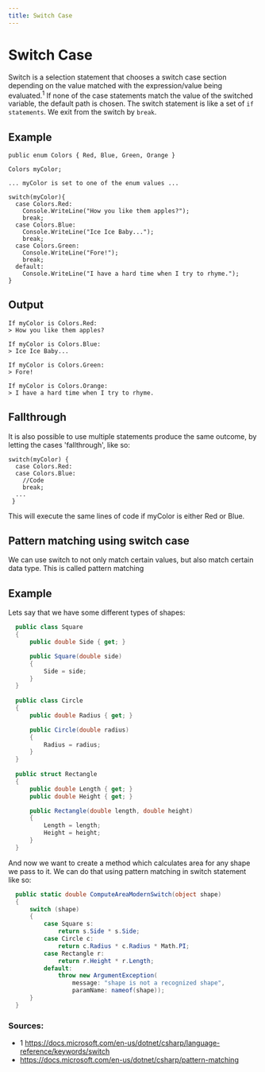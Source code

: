 ```yaml
---
title: Switch Case
---
```


# Switch Case

Switch is a selection statement that chooses a switch case section depending on the value matched with the expression/value being evaluated.<sup>1</sup>  If none of the case statements match the value of the switched variable, the default path is chosen. The switch statement is like a set of `if statements`. We exit from the switch by `break`.

## Example
```
public enum Colors { Red, Blue, Green, Orange }

Colors myColor;

... myColor is set to one of the enum values ...

switch(myColor){
  case Colors.Red: 
    Console.WriteLine("How you like them apples?");
    break;
  case Colors.Blue: 
    Console.WriteLine("Ice Ice Baby...");
    break;
  case Colors.Green: 
    Console.WriteLine("Fore!");
    break;
  default:
    Console.WriteLine("I have a hard time when I try to rhyme.");
}
```

## Output
```
If myColor is Colors.Red:
> How you like them apples?

If myColor is Colors.Blue:
> Ice Ice Baby...

If myColor is Colors.Green:
> Fore!

If myColor is Colors.Orange:
> I have a hard time when I try to rhyme.

```

## Fallthrough

It is also possible to use multiple statements produce the same outcome, by letting the cases 'fallthrough', like so:

```
switch(myColor) {
  case Colors.Red:
  case Colors.Blue:
    //Code
    break;
  ...
 }
```
This will execute the same lines of code if myColor is either Red or Blue.

## Pattern matching using switch case

We can use switch to not only match certain values, but also match certain data type. This is called pattern matching

## Example

Lets say that we have some different types of shapes:
```csharp
  public class Square
  {
      public double Side { get; }

      public Square(double side)
      {
          Side = side;
      }
  }
  
  public class Circle
  {
      public double Radius { get; }

      public Circle(double radius)
      {
          Radius = radius;
      }
  }
  
  public struct Rectangle
  {
      public double Length { get; }
      public double Height { get; }

      public Rectangle(double length, double height)
      {
          Length = length;
          Height = height;
      }
  }
```

And now we want to create a method which calculates area for any shape we pass to it. We can do that using pattern matching in switch statement like so:
```csharp
  public static double ComputeAreaModernSwitch(object shape)
  {
      switch (shape)
      {
          case Square s:
              return s.Side * s.Side;
          case Circle c:
              return c.Radius * c.Radius * Math.PI;
          case Rectangle r:
              return r.Height * r.Length;
          default:
              throw new ArgumentException(
                  message: "shape is not a recognized shape",
                  paramName: nameof(shape));
      }
  }
```

### Sources:
- 1 https://docs.microsoft.com/en-us/dotnet/csharp/language-reference/keywords/switch
- https://docs.microsoft.com/en-us/dotnet/csharp/pattern-matching
